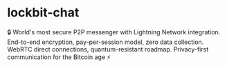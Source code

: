 # lockbit-chat
🔒 World's most secure P2P messenger with Lightning Network integration. End-to-end encryption, pay-per-session model, zero data collection. WebRTC direct connections, quantum-resistant roadmap. Privacy-first communication for the Bitcoin age ⚡
